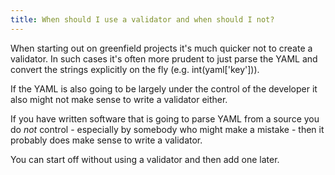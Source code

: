```yaml
---
title: When should I use a validator and when should I not?
---
```


When starting out on greenfield projects it's much quicker not to create a validator. In such cases it's often more prudent to just parse the YAML and convert the strings explicitly on the fly (e.g. int(yaml['key'])).

If the YAML is also going to be largely under the control of the developer it also might not make sense to write a validator either.

If you have written software that is going to parse YAML from a source you do *not* control - especially by somebody who might make a mistake - then it probably does make sense to write a validator.

You can start off without using a validator and then add one later.
